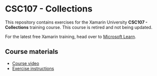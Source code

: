 # CSC107 - Collections

This repository contains exercises for the Xamarin University **CSC107 - Collections** training course. This course is retired and not being updated.

For the latest free Xamarin training, head over to [Microsoft Learn](https://aka.ms/learn-xamarin).

## Course materials

* [Course video](https://youtu.be/iwxFEhCSJfE)
* [Exercise instructions](https://XamarinUniversity.github.io/CSC107/)
